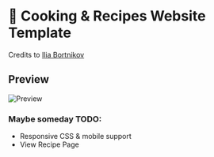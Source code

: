 # 🍳 Cooking & Recipes Website Template

Credits to [Ilia Bortnikov](https://www.figma.com/community/file/1331351586208563684)

## Preview

![Preview](.github/mushie-full.png)

### Maybe someday TODO:
- Responsive CSS & mobile support
- View Recipe Page